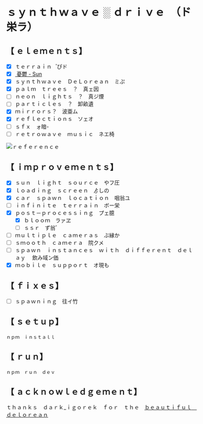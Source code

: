 # ｓｙｎｔｈｗａｖｅ ░ ｄｒｉｖｅ　（ド栄ラ）

## 【﻿ ｅｌｅｍｅｎｔｓ】

- [x] ｔｅｒｒａｉｎ　゚ぴド
- [x] [ 憂鬱 - Sun ](https://www.youtube.com/watch?v=oxoqm05c7yA)
- [x] ｓｙｎｔｈｗａｖｅ　ＤｅＬｏｒｅａｎ　ミぷ
- [x] ｐａｌｍ　ｔｒｅｅｓ　？　真ェ因
- [ ] ｎｅｏｎ　ｌｉｇｈｔｓ　？　真ジ煙
- [ ] ｐａｒｔｉｃｌｅｓ　？　卸畝遺
- [x] ｍｉｒｒｏｒｓ？　波亜ム
- [x] ｒｅｆｌｅｃｔｉｏｎｓ　ソェオ
- [ ] ｓｆｘ　ォ暗-
- [ ] ｒｅｔｒｏｗａｖｅ　ｍｕｓｉｃ　ネエ椅

![ｒｅｆｅｒｅｎｃｅ](reference.gif)

## 【﻿ ｉｍｐｒｏｖｅｍｅｎｔｓ】

- [x] ｓｕｎ　ｌｉｇｈｔ　ｓｏｕｒｃｅ　やフ圧
- [x] ｌｏａｄｉｎｇ　ｓｃｒｅｅｎ　ゟしの
- [x] ｃａｒ　ｓｐａｗｎ　ｌｏｃａｔｉｏｎ　咽翁ユ
- [ ] ｉｎｆｉｎｉｔｅ　ｔｅｒｒａｉｎ　ボー栄
- [x] ｐｏｓｔ－ｐｒｏｃｅｓｓｉｎｇ　プェ臆
  - [x] ｂｌｏｏｍ　ラァヱ
  - [ ] ｓｓｒ　ず翁゛
- [ ] ｍｕｌｔｉｐｌｅ　ｃａｍｅｒａｓ　ぶ縁か
- [ ] ｓｍｏｏｔｈ　ｃａｍｅｒａ　院クメ
- [ ] ｓｐａｗｎ　ｉｎｓｔａｎｃｅｓ　ｗｉｔｈ　ｄｉｆｆｅｒｅｎｔ　ｄｅｌａｙ　 飲み域ン価
- [x] ｍｏｂｉｌｅ　ｓｕｐｐｏｒｔ　オ現も

## 【﻿ ｆｉｘｅｓ】

- [ ] ｓｐａｗｎｉｎｇ　往イ竹

## 【﻿ ｓｅｔｕｐ】

```shell
ｎｐｍ　ｉｎｓｔａｌｌ
```

## 【﻿ ｒｕｎ】

```shell
ｎｐｍ　ｒｕｎ　ｄｅｖ
```

## 【﻿ ａｃｋｎｏｗｌｅｄｇｅｍｅｎｔ】

ｔｈａｎｋｓ　ｄａｒｋ\_ｉｇｏｒｅｋ　ｆｏｒ　ｔｈｅ　[ｂｅａｕｔｉｆｕｌ　ｄｅｌｏｒｅａｎ](https://sketchfab.com/3d-models/delorean-dmc12-retro-wave-art-6b18d3a8859749379987380bf2ac34ab)
